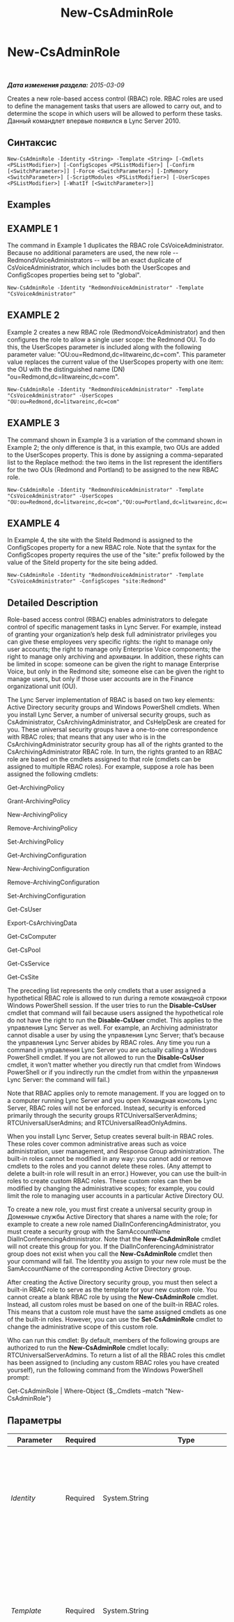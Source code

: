 ﻿---
title: New-CsAdminRole
TOCTitle: New-CsAdminRole
ms:assetid: 1e46c02e-0937-4e3b-b02e-e7507189f6aa
ms:mtpsurl: https://technet.microsoft.com/ru-ru/library/Gg398271(v=OCS.15)
ms:contentKeyID: 49309140
ms.date: 05/19/2016
mtps_version: v=OCS.15
ms.translationtype: HT
---

# New-CsAdminRole

 

_**Дата изменения раздела:** 2015-03-09_

Creates a new role-based access control (RBAC) role. RBAC roles are used to define the management tasks that users are allowed to carry out, and to determine the scope in which users will be allowed to perform these tasks. Данный командлет впервые появился в Lync Server 2010.

## Синтаксис

    New-CsAdminRole -Identity <String> -Template <String> [-Cmdlets <PSListModifier>] [-ConfigScopes <PSListModifier>] [-Confirm [<SwitchParameter>]] [-Force <SwitchParameter>] [-InMemory <SwitchParameter>] [-ScriptModules <PSListModifier>] [-UserScopes <PSListModifier>] [-WhatIf [<SwitchParameter>]]

## Examples

## EXAMPLE 1

The command in Example 1 duplicates the RBAC role CsVoiceAdministrator. Because no additional parameters are used, the new role -- RedmondVoiceAdministrators -- will be an exact duplicate of CsVoiceAdministrator, which includes both the UserScopes and ConfigScopes properties being set to "global".

    New-CsAdminRole -Identity "RedmondVoiceAdministrator" -Template "CsVoiceAdministrator"

## EXAMPLE 2

Example 2 creates a new RBAC role (RedmondVoiceAdministrator) and then configures the role to allow a single user scope: the Redmond OU. To do this, the UserScopes parameter is included along with the following parameter value: "OU:ou=Redmond,dc=litwareinc,dc=com". This parameter value replaces the current value of the UserScopes property with one item: the OU with the distinguished name (DN) "ou=Redmond,dc=litwareinc,dc=com".

    New-CsAdminRole -Identity "RedmondVoiceAdministrator" -Template "CsVoiceAdministrator" -UserScopes "OU:ou=Redmond,dc=litwareinc,dc=com"

## EXAMPLE 3

The command shown in Example 3 is a variation of the command shown in Example 2; the only difference is that, in this example, two OUs are added to the UserScopes property. This is done by assigning a comma-separated list to the Replace method: the two items in the list represent the identifiers for the two OUs (Redmond and Portland) to be assigned to the new RBAC role.

    New-CsAdminRole -Identity "RedmondVoiceAdministrator" -Template "CsVoiceAdministrator" -UserScopes "OU:ou=Redmond,dc=litwareinc,dc=com","OU:ou=Portland,dc=litwareinc,dc=com"

## EXAMPLE 4

In Example 4, the site with the SiteId Redmond is assigned to the ConfigScopes property for a new RBAC role. Note that the syntax for the ConfigScopes property requires the use of the "site:" prefix followed by the value of the SiteId property for the site being added.

    New-CsAdminRole -Identity "RedmondVoiceAdministrator" -Template "CsVoiceAdministrator" -ConfigScopes "site:Redmond"

## Detailed Description

Role-based access control (RBAC) enables administrators to delegate control of specific management tasks in Lync Server. For example, instead of granting your organization’s help desk full administrator privileges you can give these employees very specific rights: the right to manage only user accounts; the right to manage only Enterprise Voice components; the right to manage only archiving and архивации. In addition, these rights can be limited in scope: someone can be given the right to manage Enterprise Voice, but only in the Redmond site; someone else can be given the right to manage users, but only if those user accounts are in the Finance organizational unit (OU).

The Lync Server implementation of RBAC is based on two key elements: Active Directory security groups and Windows PowerShell cmdlets. When you install Lync Server, a number of universal security groups, such as CsAdministrator, CsArchivingAdministrator, and CsHelpDesk are created for you. These universal security groups have a one-to-one correspondence with RBAC roles; that means that any user who is in the CsArchivingAdministrator security group has all of the rights granted to the CsArchivingAdministrator RBAC role. In turn, the rights granted to an RBAC role are based on the cmdlets assigned to that role (cmdlets can be assigned to multiple RBAC roles). For example, suppose a role has been assigned the following cmdlets:

Get-ArchivingPolicy

Grant-ArchivingPolicy

New-ArchivingPolicy

Remove-ArchivingPolicy

Set-ArchivingPolicy

Get-ArchivingConfiguration

New-ArchivingConfiguration

Remove-ArchivingConfiguration

Set-ArchivingConfiguration

Get-CsUser

Export-CsArchivingData

Get-CsComputer

Get-CsPool

Get-CsService

Get-CsSite

The preceding list represents the only cmdlets that a user assigned a hypothetical RBAC role is allowed to run during a remote командной строки Windows PowerShell session. If the user tries to run the **Disable-CsUser** cmdlet that command will fail because users assigned the hypothetical role do not have the right to run the **Disable-CsUser** cmdlet. This applies to the управления Lync Server as well. For example, an Archiving administrator cannot disable a user by using the управления Lync Server; that’s because the управления Lync Server abides by RBAC roles. Any time you run a command in управления Lync Server you are actually calling a Windows PowerShell cmdlet. If you are not allowed to run the **Disable-CsUser** cmdlet, it won’t matter whether you directly run that cmdlet from Windows PowerShell or if you indirectly run the cmdlet from within the управления Lync Server: the command will fail.)

Note that RBAC applies only to remote management. If you are logged on to a computer running Lync Server and you open Командная консоль Lync Server, RBAC roles will not be enforced. Instead, security is enforced primarily through the security groups RTCUniversalServerAdmins; RTCUniversalUserAdmins; and RTCUniversalReadOnlyAdmins.

When you install Lync Server, Setup creates several built-in RBAC roles. These roles cover common administrative areas such as voice administration, user management, and Response Group administration. The built-in roles cannot be modified in any way: you cannot add or remove cmdlets to the roles and you cannot delete these roles. (Any attempt to delete a built-in role will result in an error.) However, you can use the built-in roles to create custom RBAC roles. These custom roles can then be modified by changing the administrative scopes; for example, you could limit the role to managing user accounts in a particular Active Directory OU.

To create a new role, you must first create a universal security group in Доменные службы Active Directory that shares a name with the role; for example to create a new role named DialInConferencingAdministrator, you must create a security group with the SamAccountName DialInConferencingAdministrator. Note that the **New-CsAdminRole** cmdlet will not create this group for you. If the DialInConferencingAdministrator group does not exist when you call the **New-CsAdminRole** cmdlet then your command will fail. The Identity you assign to your new role must be the SamAccountName of the corresponding Active Directory group.

After creating the Active Directory security group, you must then select a built-in RBAC role to serve as the template for your new custom role. You cannot create a blank RBAC role by using the **New-CsAdminRole** cmdlet. Instead, all custom roles must be based on one of the built-in RBAC roles. This means that a custom role must have the same assigned cmdlets as one of the built-in roles. However, you can use the **Set-CsAdminRole** cmdlet to change the administrative scope of this custom role.

Who can run this cmdlet: By default, members of the following groups are authorized to run the **New-CsAdminRole** cmdlet locally: RTCUniversalServerAdmins. To return a list of all the RBAC roles this cmdlet has been assigned to (including any custom RBAC roles you have created yourself), run the following command from the Windows PowerShell prompt:

Get-CsAdminRole | Where-Object {$\_.Cmdlets –match "New-CsAdminRole"}

## Параметры


<table>
<colgroup>
<col style="width: 25%" />
<col style="width: 25%" />
<col style="width: 25%" />
<col style="width: 25%" />
</colgroup>
<thead>
<tr class="header">
<th>Parameter</th>
<th>Required</th>
<th>Type</th>
<th>Description</th>
</tr>
</thead>
<tbody>
<tr class="odd">
<td><p><em>Identity</em></p></td>
<td><p>Required</p></td>
<td><p>System.String</p></td>
<td><p>Unique identifier for the RBAC role to be created. The Identity for an RBAC role must be the same as the SamAccountName for the Active Directory universal security group associated with that role. For example, the help desk role has an Identity equal to CsHelpDesk; CsHelpDesk is also the SamAccountName of the Active Directory security group associated with that role.</p></td>
</tr>
<tr class="even">
<td><p><em>Template</em></p></td>
<td><p>Required</p></td>
<td><p>System.String</p></td>
<td><p>Name of the built-in RBAC role that will serve as a template for the custom RBAC role being created. All new RBAC roles must be based on an existing role; it is not possible to create a blank RBAC role (that is, a role with no cmdlets assigned to it or without values assigned to either the ConfigScopes or UserScopes properties). However, after the custom role has been created, you can then use the <strong>Set-CsAdminRole</strong> cmdlet to modify the properties of the new role.</p></td>
</tr>
<tr class="odd">
<td><p><em>Cmdlets</em></p></td>
<td><p>Optional</p></td>
<td><p>System.Management.Automation.PSListModifier</p></td>
<td><p>Enables you to specify the cmdlets that will be available to users who hold the new RBAC role. For example, to create a new role that provides access only to one cmdlet (the <strong>Export-CsArchivingData</strong> cmdlet) use syntax like this:</p>
<p>-Cmdlets &quot;Export-CsArchivingData&quot;</p>
<p>To allow access to multiple cmdlets, separate the cmdlet names using commas:</p>
<p>-Cmdlets &quot;Export-CsArchivingData&quot;,&quot;Invoke-CsArchivingDatabasePurge&quot;</p></td>
</tr>
<tr class="even">
<td><p><em>ConfigScopes</em></p></td>
<td><p>Optional</p></td>
<td><p>System.Management.Automation.PSListModifier</p></td>
<td><p>Used to limit the scope of the cmdlet to configuration settings within the specified site. To limit the cmdlet scope to a single site, use syntax similar to this: -ConfigScopes site:Redmond. Multiple sites can be specified by using a comma-separated list: -ConfigScopes &quot;site:Redmond, &quot;site:Dublin&quot;. You can also set the ConfigScopes property to &quot;global&quot;.</p>
<p>When assigning a value to the ConfigScopes parameter you must use the &quot;site:&quot; prefix followed by the value of the site’s SiteId property; note that the SiteID is not necessarily the same value as the site’s Identity or the site’s DisplayName. To determine the SiteId for a given site you can use a command similar to this:</p>
<p>Get-CsSite &quot;Redmond&quot; | Select-Object SiteId</p>
<p>You must specify a value for either (or both) the ConfigScopes and UserScopes properties.</p></td>
</tr>
<tr class="odd">
<td><p><em>Confirm</em></p></td>
<td><p>Optional</p></td>
<td><p>System.Management.Automation.SwitchParameter</p></td>
<td><p>Запрашивает подтверждение перед выполнением команды.</p></td>
</tr>
<tr class="even">
<td><p><em>Force</em></p></td>
<td><p>Optional</p></td>
<td><p>System.Management.Automation.SwitchParameter</p></td>
<td><p>Suppresses the display of any non-fatal error message that might occur when running the command.</p></td>
</tr>
<tr class="odd">
<td><p><em>InMemory</em></p></td>
<td><p>Optional</p></td>
<td><p>System.Management.Automation.SwitchParameter</p></td>
<td><p>Создает ссылку на объект без фиксации объекта в качестве постоянного изменения. Если выходные данные этого командлета, вызванного с помощью указанного параметра, назначаются переменной, можно внести изменения в свойства ссылки на объект и затем зафиксировать эти изменения, вызвав соответствующий командлет Set-.</p></td>
</tr>
<tr class="even">
<td><p><em>ScriptModules</em></p></td>
<td><p>Optional</p></td>
<td><p>System.Management.Automation.PSListModifier</p></td>
<td><p>Enables you to specify a function within a Windows PowerShell script that will then be available to users who hold the new RBAC role. For example, this syntax provides access to a function named Reset in a script named UpdateDatabase.ps1 :</p>
<p>-ScriptModules &quot;UpdateDatabase.ps1:Reset&quot;</p></td>
</tr>
<tr class="odd">
<td><p><em>UserScopes</em></p></td>
<td><p>Optional</p></td>
<td><p>System.Management.Automation.PSListModifier</p></td>
<td><p>Used to limit the scope of the cmdlet to user management activities within the specified organizational unit. To limit the cmdlet scope to a single organizational unit, use syntax similar to this: -UserScopes &quot;OU:ou=Redmond,dc=litwareinc,dc=com&quot;. Multiple OUs can be specified by using a comma-separated list: -UserScopes &quot;OU:ou=Redmond,dc=litwareinc,dc=com&quot;, &quot;OU:ou=Dublin,dc=litwareinc,dc=com&quot;. To add new scopes (or remove existing scopes) from a role, use the Windows PowerShell list modifiers syntax. For details, see the Examples section of this Help topic.</p>
<p>You must specify a value for either (or both) the ConfigScopes and UserScopes properties.</p></td>
</tr>
<tr class="even">
<td><p><em>WhatIf</em></p></td>
<td><p>Optional</p></td>
<td><p>System.Management.Automation.SwitchParameter</p></td>
<td><p>Описывает, что произойдет при выполнении команды без реального выполнения команды.</p></td>
</tr>
</tbody>
</table>


## Input Types

None.

## Return Types

The **New-CsAdminRole** cmdlet creates new instances of the Microsoft.Rtc.Management.WritableConfig.Settings.Roles.Role object.


